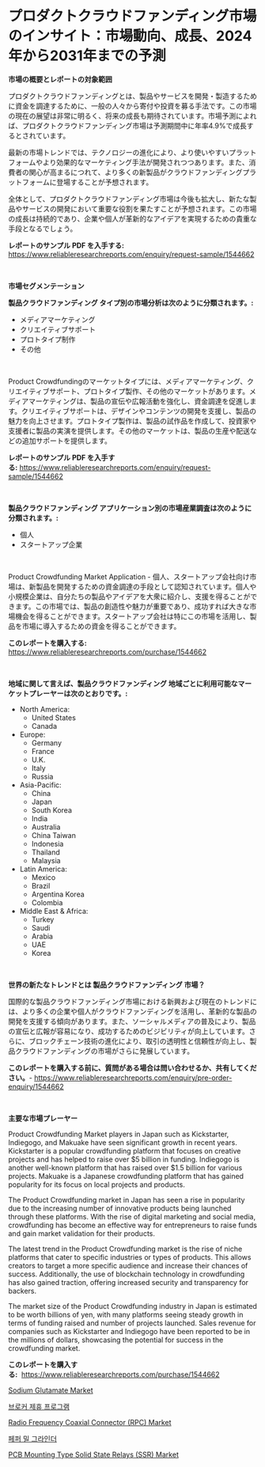 <p><h1>プロダクトクラウドファンディング市場のインサイト：市場動向、成長、2024年から2031年までの予測</h1></p><p><strong>市場の概要とレポートの対象範囲</strong></p>
<p><p>プロダクトクラウドファンディングとは、製品やサービスを開発・製造するために資金を調達するために、一般の人々から寄付や投資を募る手法です。この市場の現在の展望は非常に明るく、将来の成長も期待されています。市場予測によれば、プロダクトクラウドファンディング市場は予測期間中に年率4.9%で成長するとされています。</p><p>最新の市場トレンドでは、テクノロジーの進化により、より使いやすいプラットフォームやより効果的なマーケティング手法が開発されつつあります。また、消費者の関心が高まるにつれて、より多くの新製品がクラウドファンディングプラットフォームに登場することが予想されます。</p><p>全体として、プロダクトクラウドファンディング市場は今後も拡大し、新たな製品やサービスの開発において重要な役割を果たすことが予想されます。この市場の成長は持続的であり、企業や個人が革新的なアイデアを実現するための貴重な手段となるでしょう。</p></p>
<p><strong>レポートのサンプル PDF を入手する:</strong> <a href="https://www.reliableresearchreports.com/enquiry/request-sample/1544662">https://www.reliableresearchreports.com/enquiry/request-sample/1544662</a></p>
<p>&nbsp;</p>
<p><strong>市場セグメンテーション</strong></p>
<p><strong>製品クラウドファンディング タイプ別の市場分析は次のように分類されます。:</strong></p>
<p><ul><li>メディアマーケティング</li><li>クリエイティブサポート</li><li>プロトタイプ制作</li><li>その他</li></ul></p>
<p>&nbsp;</p>
<p><p>Product Crowdfundingのマーケットタイプには、メディアマーケティング、クリエイティブサポート、プロトタイプ製作、その他のマーケットがあります。メディアマーケティングは、製品の宣伝や広報活動を強化し、資金調達を促進します。クリエイティブサポートは、デザインやコンテンツの開発を支援し、製品の魅力を向上させます。プロトタイプ製作は、製品の試作品を作成して、投資家や支援者に製品の実演を提供します。その他のマーケットは、製品の生産や配送などの追加サポートを提供します。</p></p>
<p><strong>レポートのサンプル PDF を入手する:</strong>&nbsp;<a href="https://www.reliableresearchreports.com/enquiry/request-sample/1544662">https://www.reliableresearchreports.com/enquiry/request-sample/1544662</a></p>
<p>&nbsp;</p>
<p><strong> 製品クラウドファンディング アプリケーション別の市場産業調査は次のように分類されます。:</strong></p>
<p><ul><li>個人</li><li>スタートアップ企業</li></ul></p>
<p>&nbsp;</p>
<p><p>Product Crowdfunding Market Application - 個人、スタートアップ会社向け市場は、新製品を開発するための資金調達の手段として認知されています。個人や小規模企業は、自分たちの製品やアイデアを大衆に紹介し、支援を得ることができます。この市場では、製品の創造性や魅力が重要であり、成功すれば大きな市場機会を得ることができます。スタートアップ会社は特にこの市場を活用し、製品を市場に導入するための資金を得ることができます。</p></p>
<p><strong>このレポートを購入する:</strong>&nbsp; <a href="https://www.reliableresearchreports.com/purchase/1544662">https://www.reliableresearchreports.com/purchase/1544662</a></p>
<p>&nbsp;</p>
<p><strong>地域に関して言えば、製品クラウドファンディング 地域ごとに利用可能なマーケットプレーヤーは次のとおりです。:</strong></p>
<p><ul>
    <li>
        North America:
        <ul>
            <li>United States</li>
            <li>Canada</li>
        </ul>
    </li>
    <li>
        Europe:
        <ul>
            <li>Germany</li>
            <li>France</li>
            <li>U.K.</li>
            <li>Italy</li>
            <li>Russia</li>
        </ul>
    </li>
    <li>
        Asia-Pacific:
        <ul>
            <li>China</li>
            <li>Japan</li>
            <li>South Korea</li>
            <li>India</li>
            <li>Australia</li>
            <li>China Taiwan</li>
            <li>Indonesia</li>
            <li>Thailand</li>
            <li>Malaysia</li>
        </ul>
    </li>
    <li>
        Latin America:
        <ul>
            <li>Mexico</li>
            <li>Brazil</li>
            <li>Argentina Korea</li>
            <li>Colombia</li>
        </ul>
    </li>
    <li>
        Middle East & Africa:
        <ul>
            <li>Turkey</li>
            <li>Saudi</li>
            <li>Arabia</li>
            <li>UAE</li>
            <li>Korea</li>
        </ul>
    </li>
    </ul></p>
<p>&nbsp;</p>
<p><strong>世界の新たなトレンドとは 製品クラウドファンディング 市場？</strong></p>
<p><p>国際的な製品クラウドファンディング市場における新興および現在のトレンドには、より多くの企業や個人がクラウドファンディングを活用し、革新的な製品の開発を支援する傾向があります。また、ソーシャルメディアの普及により、製品の宣伝と広報が容易になり、成功するためのビジビリティが向上しています。さらに、ブロックチェーン技術の進化により、取引の透明性と信頼性が向上し、製品クラウドファンディングの市場がさらに発展しています。</p></p>
<p><strong>このレポートを購入する前に、質問がある場合は問い合わせるか、共有してください。</strong>- <a href="https://www.reliableresearchreports.com/enquiry/pre-order-enquiry/1544662">https://www.reliableresearchreports.com/enquiry/pre-order-enquiry/1544662</a></p>
<p>&nbsp;</p>
<p><strong>主要な市場プレーヤー</strong></p>
<p><p>Product Crowdfunding Market players in Japan such as Kickstarter, Indiegogo, and Makuake have seen significant growth in recent years. Kickstarter is a popular crowdfunding platform that focuses on creative projects and has helped to raise over $5 billion in funding. Indiegogo is another well-known platform that has raised over $1.5 billion for various projects. Makuake is a Japanese crowdfunding platform that has gained popularity for its focus on local projects and products.</p><p>The Product Crowdfunding market in Japan has seen a rise in popularity due to the increasing number of innovative products being launched through these platforms. With the rise of digital marketing and social media, crowdfunding has become an effective way for entrepreneurs to raise funds and gain market validation for their products.</p><p>The latest trend in the Product Crowdfunding market is the rise of niche platforms that cater to specific industries or types of products. This allows creators to target a more specific audience and increase their chances of success. Additionally, the use of blockchain technology in crowdfunding has also gained traction, offering increased security and transparency for backers.</p><p>The market size of the Product Crowdfunding industry in Japan is estimated to be worth billions of yen, with many platforms seeing steady growth in terms of funding raised and number of projects launched. Sales revenue for companies such as Kickstarter and Indiegogo have been reported to be in the millions of dollars, showcasing the potential for success in the crowdfunding market.</p></p>
<p><strong>このレポートを購入する:</strong>&nbsp;&nbsp;<a href="https://www.reliableresearchreports.com/purchase/1544662">https://www.reliableresearchreports.com/purchase/1544662</a></p>
<p><p><a href="https://three-jumbo-f6d.notion.site/Sodium-Glutamate-Market-Size-Growth-and-Forecast-from-2024-2031-467e6e61e4b14798bd2bf11ea1433ec6">Sodium Glutamate Market</a></p><p><a href="https://github.com/Tristiarton768456/Market-Research-Report-List-1/blob/main/183331912581.md">브로커 제휴 프로그램</a></p><p><a href="https://github.com/seekum/Market-Research-Report-List-2/blob/main/radio-frequency-coaxial-connector-rpc-market.md">Radio Frequency Coaxial Connector (RPC) Market</a></p><p><a href="https://github.com/vsoq0zknh59/Market-Research-Report-List-1/blob/main/628091812580.md">페퍼 밀 그라인더</a></p><p><a href="https://github.com/nancykennedykellievqfqt2/Market-Research-Report-List-1/blob/main/pcb-mounting-type-solid-state-relays-ssr-market.md">PCB Mounting Type Solid State Relays (SSR) Market</a></p></p>